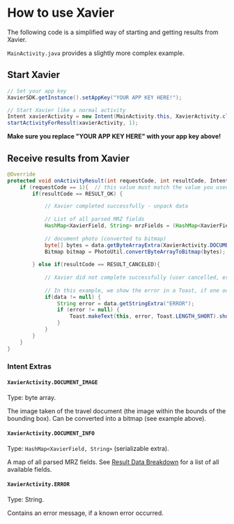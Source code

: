 # How to use Xavier

The following code is a simplified way of starting and getting results from Xavier.

`MainActivity.java` provides a slightly more complex example.

## Start Xavier

```java
// Set your app key
XavierSDK.getInstance().setAppKey("YOUR APP KEY HERE!"); 

// Start Xavier like a normal activity
Intent xavierActivity = new Intent(MainActivity.this, XavierActivity.class);
startActivityForResult(xavierActivity, 1);  
```

**Make sure you replace "YOUR APP KEY HERE" with your app key above!**

## Receive results from Xavier
```java
@Override
protected void onActivityResult(int requestCode, int resultCode, Intent data) {
    if (requestCode == 1){  // this value must match the value you used in `startActivityForResult()`
        if(resultCode == RESULT_OK) {

            // Xavier completed successfully - unpack data
            
            // List of all parsed MRZ fields
            HashMap<XavierField, String> mrzFields = (HashMap<XavierField, String>) data.getSerializableExtra(XavierActivity.DOCUMENT_INFO);
            
            // document photo (converted to bitmap)
            byte[] bytes = data.getByteArrayExtra(XavierActivity.DOCUMENT_IMAGE);
            Bitmap bitmap = PhotoUtil.convertByteArrayToBitmap(bytes);
            
        } else if(resultCode == RESULT_CANCELED){
        
            // Xavier did not complete successfully (user cancelled, error occurred, etc)
           
            // In this example, we show the error in a Toast, if one occurred
            if(data != null) {
                String error = data.getStringExtra("ERROR");
                if (error != null) {
                    Toast.makeText(this, error, Toast.LENGTH_SHORT).show();
                }
            }
        }
    }
}
```

### Intent Extras

#### `XavierActivity.DOCUMENT_IMAGE`

Type: byte array.

The image taken of the travel document (the image within the bounds of the bounding box). Can be converted into a bitmap (see example above).

#### `XavierActivity.DOCUMENT_INFO`

Type: `HashMap<XavierField, String>` (serializable extra). 

A map of all parsed MRZ fields. See [Result Data Breakdown](https://gitlab.com/blackshark-developers/xavier-demo-android/blob/master/documentation/result_data_breakdown.md) for a list of all available fields. 

#### `XavierActivity.ERROR`

Type: String. 

Contains an error message, if a known error occurred.
